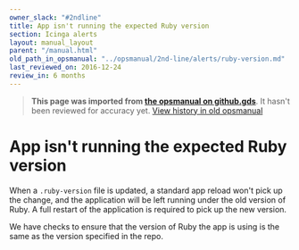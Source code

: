 ```yaml
---
owner_slack: "#2ndline"
title: App isn't running the expected Ruby version
section: Icinga alerts
layout: manual_layout
parent: "/manual.html"
old_path_in_opsmanual: "../opsmanual/2nd-line/alerts/ruby-version.md"
last_reviewed_on: 2016-12-24
review_in: 6 months
---
```




> **This page was imported from [the opsmanual on github.gds](https://github.gds/gds/opsmanual)**.
It hasn't been reviewed for accuracy yet.
[View history in old opsmanual](https://github.gds/gds/opsmanual/tree/master/2nd-line/alerts/ruby-version.md)


# App isn't running the expected Ruby version

When a `.ruby-version` file is updated, a standard app reload won't pick
up the change, and the application will be left running under the old
version of Ruby. A full restart of the application is required to pick
up the new version.

We have checks to ensure that the version of Ruby the app is using is
the same as the version specified in the repo.
